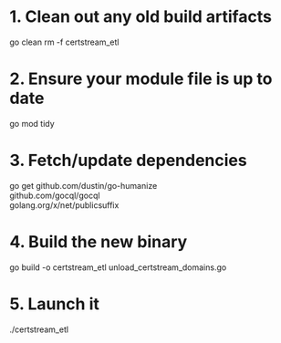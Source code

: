 # 1. Clean out any old build artifacts
go clean
rm -f certstream_etl

# 2. Ensure your module file is up to date
go mod tidy

# 3. Fetch/update dependencies
go get github.com/dustin/go-humanize \
       github.com/gocql/gocql \
       golang.org/x/net/publicsuffix

# 4. Build the new binary
go build -o certstream_etl unload_certstream_domains.go

# 5. Launch it
./certstream_etl
